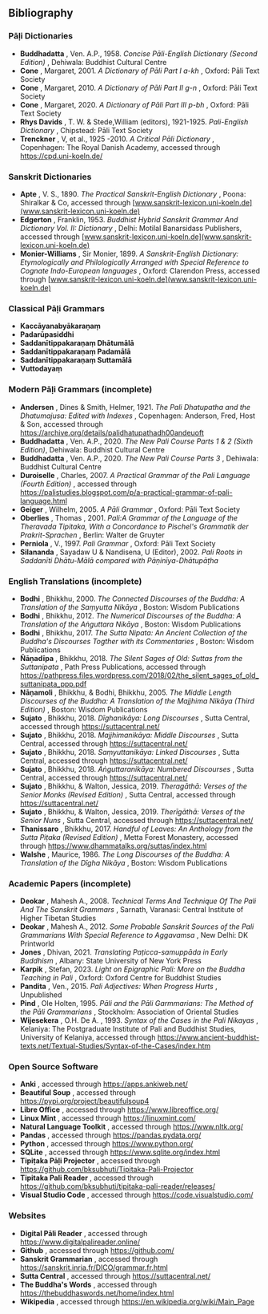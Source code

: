 ## Bibliography

### Pāḷi Dictionaries

  *  **Buddhadatta** , Ven. A.P., 1958. _Concise Pāli-English Dictionary (Second Edition)_ , Dehiwala: Buddhist Cultural Centre
  *  **Cone** , Margaret, 2001. _A Dictionary of Pāli Part I a-kh_ , Oxford: Pāli Text Society
  *  **Cone** , Margaret, 2010. _A Dictionary of Pāli Part II g-n_ , Oxford: Pāli Text Society
  *  **Cone** , Margaret, 2020. _A Dictionary of Pāli Part III p-bh_ , Oxford: Pāli Text Society
  *  **Rhys Davids** , T. W. & Stede,William (editors), 1921-1925. _Pali-English Dictionary_ , Chipstead: Pāli Text Society
  *  **Trenckner** , V, et al., 1925 -2010. _A Critical Pāli Dictionary_ , Copenhagen: The Royal Danish Academy, accessed through <https://cpd.uni-koeln.de/>

### Sanskrit Dictionaries

  *  **Apte** , V. S., 1890. _The Practical Sanskrit-English Dictionary_ , Poona: Shiralkar & Co, accessed through [www.sanskrit-lexicon.uni-koeln.de](www.sanskrit-lexicon.uni-koeln.de)
  *  **Edgerton** , Franklin, 1953. _Buddhist Hybrid Sanskrit Grammar And Dictionary Vol. II: Dictionary_ , Delhi: Motilal Banarsidass Publishers, accessed through [www.sanskrit-lexicon.uni-koeln.de](www.sanskrit-lexicon.uni-koeln.de)
  *  **Monier-Williams** , Sir Monier, 1899. _A Sanskrit-English Dictionary: Etymologically and Philologically Arranged with Special Reference to Cognate Indo-European languages_ , Oxford: Clarendon Press, accessed through [www.sanskrit-lexicon.uni-koeln.de](www.sanskrit-lexicon.uni-koeln.de)

### Classical Pāḷi Grammars

  *  **Kaccāyanabyākaraṇaṃ**
  *  **Padarūpasiddhi**
  *  **Saddanītippakaraṇaṃ Dhātumālā**
  *  **Saddanītippakaraṇaṃ Padamālā**
  *  **Saddanītippakaraṇaṃ Suttamālā**
  *  **Vuttodayaṃ**

### Modern Pāḷi Grammars (incomplete)

  *  **Andersen** , Dines & Smith, Helmer, 1921. _The Pali Dhatupatha and the Dhatumajusa: Edited with Indexes_ , Copenhagen: Anderson, Fred, Host & Son, accessed through <https://archive.org/details/palidhatupathadh00andeuoft>
  * **Buddhadatta** , Ven. A.P., 2020. _The New Pali Course Parts 1 & 2 (Sixth Edition)_, Dehiwala: Buddhist Cultural Centre
  *  **Buddhadatta** , Ven. A.P., 2020. _The New Pali Course Parts 3_ , Dehiwala: Buddhist Cultural Centre
  *  **Duroiselle** , Charles, 2007. _A Practical Grammar of the Pali Language (Fourth Edition)_ , accessed through <https://palistudies.blogspot.com/p/a-practical-grammar-of-pali-language.html>
  * **Geiger** , Wilhelm, 2005. _A Pāli Grammar_ , Oxford: Pāli Text Society
  *  **Oberlies** , Thomas , 2001. _Pali:A Grammar of the Language of the Theravada Tipitaka, With a Concordance to Pischel's Grammatik der Prakrit-Sprachen_ , Berlin: Walter de Gruyter
  *  **Perniola** , V., 1997. _Pali Grammar_ , Oxford: Pāli Text Society
  *  **Silananda** , Sayadaw U & Nandisena, U (Editor), 2002. _Pali Roots in Saddanīti Dhātu-Mālā compared with Pāṇinīya-Dhātupāṭha_

### English Translations (incomplete)

  *  **Bodhi** , Bhikkhu, 2000. _The Connected Discourses of the Buddha: A Translation of the Saṃyutta Nikāya_ , Boston: Wisdom Publications
  *  **Bodhi** , Bhikkhu, 2012. _The Numerical Discourses of the Buddha: A Translation of the Aṅguttara Nikāya_ , Boston: Wisdom Publications
  *  **Bodhi** , Bhikkhu, 2017. _The Sutta Nipata: An Ancient Collection of the Buddha's Discourses Togther with its Commentaries_ , Boston: Wisdom Publications
  *  **Ñāṇadīpa** , Bhikkhu, 2018. _The Silent Sages of Old: Suttas from the Suttanipata_ , Path Press Publications, accessed through <https://pathpress.files.wordpress.com/2018/02/the_silent_sages_of_old_suttanipata_ppp.pdf>
  * **Nāṇamoli** , Bhikkhu, & Bodhi, Bhikkhu, 2005. _The Middle Length Discourses of the Buddha: A Translation of the Majjhima Nikāya (Third Edition)_ , Boston: Wisdom Publications
  *  **Sujato** , Bhikkhu, 2018. _Dīghanikāya: Long Discourses_ , Sutta Central, accessed through <https://suttacentral.net/>
  * **Sujato** , Bhikkhu, 2018. _Majjhimanikāya: Middle Discourses_ , Sutta Central, accessed through <https://suttacentral.net/>
  * **Sujato** , Bhikkhu, 2018. _Saṃyuttanikāya: Linked Discourses_ , Sutta Central, accessed through <https://suttacentral.net/>
  * **Sujato** , Bhikkhu, 2018. _Aṅguttaranikāya: Numbered Discourses_ , Sutta Central, accessed through <https://suttacentral.net/>
  * **Sujato** , Bhikkhu, & Walton, Jessica, 2019. _Theragāthā: Verses of the Senior Monks (Revised Edition)_ , Sutta Central, accessed through <https://suttacentral.net/>
  * **Sujato** , Bhikkhu, & Walton, Jessica, 2019. _Therīgāthā: Verses of the Senior Nuns_ , Sutta Central, accessed through <https://suttacentral.net/>
  * **Thanissaro** , Bhikkhu, 2017. _Handful of Leaves: An Anthology from the Sutta Piṭaka (Revised Edition)_ , Metta Forest Monastery, accessed through <https://www.dhammatalks.org/suttas/index.html>
  * **Walshe** , Maurice, 1986. _The Long Discourses of the Buddha: A Translation of the Dīgha Nikāya_ , Boston: Wisdom Publications

### Academic Papers (incomplete)

  *  **Deokar** , Mahesh A., 2008. _Technical Terms And Technique Of The Pali And The Sanskrit Grammars_ , Sarnath, Varanasi: Central Institute of Higher Tibetan Studies
  *  **Deokar** , Mahesh A., 2012. _Some Probable Sanskrit Sources of the Pali Grammarians With Special Reference to Aggavamsa_ , New Delhi: DK Printworld
  *  **Jones** , Dhivan, 2021. _Translating Paṭicca-samuppāda in Early Buddhism_ , Albany: State University of New York Press
  *  **Karpik** , Stefan, 2023. _Light on Epigraphic Pali: More on the Buddha Teaching in Pali_ , Oxford: Oxford Centre for Buddhist Studies
  *  **Pandita** , Ven., 2015. _Pali Adjectives: When Progress Hurts_ , Unpublished
  *  **Pind** , Ole Holten, 1995. _Pāli and the Pāli Garmmarians: The Method of the Pāli Grammarians_ , Stockholm: Association of Oriental Studies
  *  **Wijesekera** , O.H. De A. , 1993. _Syntax of the Cases in the Pali Nikayas_ , Kelaniya: The Postgraduate Institute of Pali and Buddhist Studies, University of Kelaniya, accessed through <https://www.ancient-buddhist-texts.net/Textual-Studies/Syntax-of-the-Cases/index.htm>

### Open Source Software

  *  **Anki** , accessed through <https://apps.ankiweb.net/>
  * **Beautiful Soup** , accessed through <https://pypi.org/project/beautifulsoup4>
  * **Libre Office** , accessed through <https://www.libreoffice.org/>
  * **Linux Mint** , accessed through <https://linuxmint.com/>
  * **Natural Language Toolkit** , accessed through <https://www.nltk.org/>
  * **Pandas** , accessed through <https://pandas.pydata.org/>
  * **Python** , accessed through <https://www.python.org/>
  * **SQLite** , accessed through <https://www.sqlite.org/index.html>
  * **Tipiṭaka Pāḷi Projector** , accessed through <https://github.com/bksubhuti/Tipitaka-Pali-Projector>
  * **Tipitaka Pali Reader** , accessed through <https://github.com/bksubhuti/tipitaka-pali-reader/releases/>
  * **Visual Studio Code** , accessed through <https://code.visualstudio.com/>

### Websites

  *  **Digital Pāli Reader** , accessed through <https://www.digitalpalireader.online/>
  * **Github** , accessed through <https://github.com/>
  * **Sanskrit Grammarian** , accessed through <https://sanskrit.inria.fr/DICO/grammar.fr.html>
  * **Sutta Central** , accessed through <https://suttacentral.net/>
  * **The Buddha's Words** , accessed through <https://thebuddhaswords.net/home/index.html>
  * **Wikipedia** , accessed through <https://en.wikipedia.org/wiki/Main_Page>

